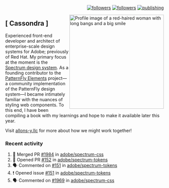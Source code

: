 <p align="right"><a rel="me" href="https://front-end.social/@castastrophe">
    <img alt="followers" title="Follow me on Mastodon" src="https://img.shields.io/mastodon/follow/109297102751309835?domain=https%3A%2F%2Ffront-end.social&label=Follow&logo=mastodon&logoColor=white&style=for-the-badge&labelColor=008080&color=006969"/></a>
  <a href="https://codepen.io/castastrophe/">
    <img alt="followers" title="Follow me on CodePen" src="https://img.shields.io/badge/16-1?color=640464&labelColor=7c007c&style=for-the-badge&logo=codepen&label=Follow"/></a>
<a href="https://castastrophe.medium.com/">
    <img alt="publishing" title="View articles on Medium" src="https://img.shields.io/badge/107-1?color=666&labelColor=444&label=subscribe&logo=medium&logoColor=white&style=for-the-badge"/></a>
    </p>
    
<img align="right" src="https://user-images.githubusercontent.com/1840295/209837133-f6b4d7a5-2117-4634-83b8-a635fb49a96a.png" height="300" alt="Profile image of a red-haired woman with long bangs and a big smile">

## [&nbsp;Cassondra&nbsp;]
    
Experienced front-end developer and architect of enterprise-scale design systems for Adobe; previously of Red Hat. My primary focus at the moment is the [Spectrum design system](https://github.com/adobe/spectrum-css). As a founding contributor to the [PatternFly&nbsp;Elements](https://github.com/patternfly/patternfly-elements) project&mdash;a community implementation of the PatternFly design system&mdash;I became intimately familiar with the nuances of styling web components. To this end, I have been compiling a book with my learnings and hope to make it available later this year.

Visit [allons-y.llc](http://allons-y.llc/) for more about how we might work together!

### Recent activity

<!--START_SECTION:activity-->
1. 🎉 Merged PR [#1984](https://github.com/adobe/spectrum-css/pull/1984) in [adobe/spectrum-css](https://github.com/adobe/spectrum-css)
2. 💪 Opened PR [#152](https://github.com/adobe/spectrum-tokens/pull/152) in [adobe/spectrum-tokens](https://github.com/adobe/spectrum-tokens)
3. 🗣 Commented on [#151](https://github.com/adobe/spectrum-tokens/issues/151) in [adobe/spectrum-tokens](https://github.com/adobe/spectrum-tokens)
4. ❗ Opened issue [#151](https://github.com/adobe/spectrum-tokens/issues/151) in [adobe/spectrum-tokens](https://github.com/adobe/spectrum-tokens)
5. 🗣 Commented on [#1969](https://github.com/adobe/spectrum-css/issues/1969) in [adobe/spectrum-css](https://github.com/adobe/spectrum-css)
<!--END_SECTION:activity-->
